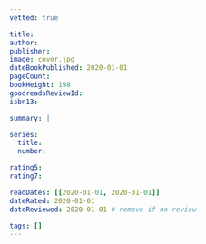 ```yaml
---
vetted: true

title:
author:
publisher:
image: cover.jpg
dateBookPublished: 2020-01-01
pageCount:
bookHeight: 198
goodreadsReviewId:
isbn13:

summary: |

series:
  title:
  number:

rating5:
rating7:

readDates: [[2020-01-01, 2020-01-01]]
dateRated: 2020-01-01
dateReviewed: 2020-01-01 # remove if no review

tags: []
---
```

